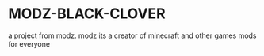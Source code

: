 # MODZ-BLACK-CLOVER
a project from modz. modz its a creator of minecraft and other games mods for everyone
